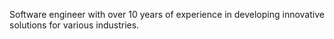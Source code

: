 Software engineer with over 10 years of experience in developing innovative solutions for various industries.
